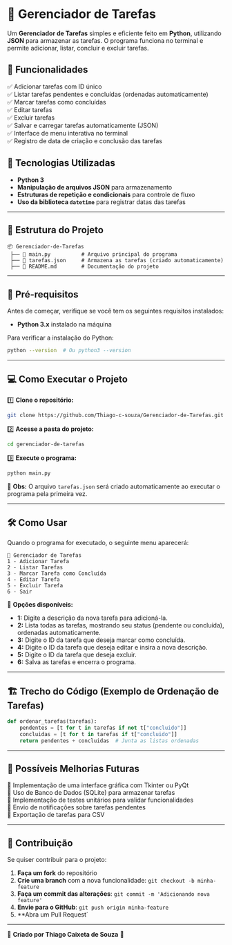 # 📝 Gerenciador de Tarefas

Um **Gerenciador de Tarefas** simples e eficiente feito em **Python**, utilizando **JSON** para armazenar as tarefas. O programa funciona no terminal e permite adicionar, listar, concluir e excluir tarefas.

## 🚀 Funcionalidades
✅ Adicionar tarefas com ID único  
✅ Listar tarefas pendentes e concluídas (ordenadas automaticamente)  
✅ Marcar tarefas como concluídas  
✅ Editar tarefas  
✅ Excluir tarefas  
✅ Salvar e carregar tarefas automaticamente (JSON)  
✅ Interface de menu interativa no terminal  
✅ Registro de data de criação e conclusão das tarefas  

## 📌 Tecnologias Utilizadas
- **Python 3**
- **Manipulação de arquivos JSON** para armazenamento
- **Estruturas de repetição e condicionais** para controle de fluxo
- **Uso da biblioteca `datetime`** para registrar datas das tarefas

---

## 📂 Estrutura do Projeto
```
📦 Gerenciador-de-Tarefas
 ├── 📜 main.py          # Arquivo principal do programa
 ├── 📜 tarefas.json     # Armazena as tarefas (criado automaticamente)
 ├── 📜 README.md        # Documentação do projeto
```

---

## 🔧 **Pré-requisitos**
Antes de começar, verifique se você tem os seguintes requisitos instalados:

- **Python 3.x** instalado na máquina

Para verificar a instalação do Python:
```sh
python --version  # Ou python3 --version
```

---

## 💻 **Como Executar o Projeto**

1️⃣ **Clone o repositório:**
```sh
git clone https://github.com/Thiago-c-souza/Gerenciador-de-Tarefas.git
```

2️⃣ **Acesse a pasta do projeto:**
```sh
cd gerenciador-de-tarefas
```

3️⃣ **Execute o programa:**
```sh
python main.py
```

📌 **Obs:** O arquivo `tarefas.json` será criado automaticamente ao executar o programa pela primeira vez.

---

## 🛠 **Como Usar**
Quando o programa for executado, o seguinte menu aparecerá:
```
📌 Gerenciador de Tarefas
1 - Adicionar Tarefa
2 - Listar Tarefas
3 - Marcar Tarefa como Concluída
4 - Editar Tarefa
5 - Excluir Tarefa
6 - Sair
```

🔹 **Opções disponíveis:**
- **1:** Digite a descrição da nova tarefa para adicioná-la.
- **2:** Lista todas as tarefas, mostrando seu status (pendente ou concluída), ordenadas automaticamente.
- **3:** Digite o ID da tarefa que deseja marcar como concluída.
- **4:** Digite o ID da tarefa que deseja editar e insira a nova descrição.
- **5:** Digite o ID da tarefa que deseja excluir.
- **6:** Salva as tarefas e encerra o programa.

---

## 🏗 **Trecho do Código (Exemplo de Ordenação de Tarefas)**
```python
def ordenar_tarefas(tarefas):
    pendentes = [t for t in tarefas if not t["concluido"]]
    concluidas = [t for t in tarefas if t["concluido"]]
    return pendentes + concluidas  # Junta as listas ordenadas
```

---

## 📌 **Possíveis Melhorias Futuras**
🔹 Implementação de uma interface gráfica com Tkinter ou PyQt  
🔹 Uso de Banco de Dados (SQLite) para armazenar tarefas  
🔹 Implementação de testes unitários para validar funcionalidades  
🔹 Envio de notificações sobre tarefas pendentes  
🔹 Exportação de tarefas para CSV  

---

## 🤝 **Contribuição**
Se quiser contribuir para o projeto:
1. **Faça um fork** do repositório
2. **Crie uma branch** com a nova funcionalidade: `git checkout -b minha-feature`
3. **Faça um commit das alterações**: `git commit -m 'Adicionando nova feature'`
4. **Envie para o GitHub**: `git push origin minha-feature`
5. **Abra um Pull Request`

---

📌 **Criado por Thiago Caixeta de Souza** 🚀


